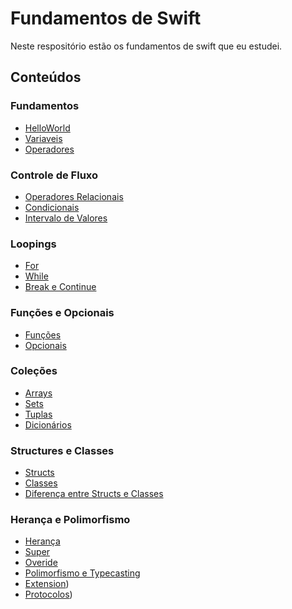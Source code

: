 # Fundamentos de Swift

Neste respositório estão os fundamentos de swift que eu estudei.


## Conteúdos 
### Fundamentos
- [HelloWorld](https://github.com/ArthurRCastilho/FundamentosSwift/blob/main/Fundamentos%20Swift.playground/Pages/HelloWorld.xcplaygroundpage/Contents.swift)<br>
- [Variaveis](https://github.com/ArthurRCastilho/FundamentosSwift/blob/main/Fundamentos%20Swift.playground/Pages/Variaveis.xcplaygroundpage/Contents.swift)<br>
- [Operadores](https://github.com/ArthurRCastilho/FundamentosSwift/blob/main/Fundamentos%20Swift.playground/Pages/OperadoresAritmeticos.xcplaygroundpage/Contents.swift)<br>

### Controle de Fluxo
- [Operadores Relacionais](https://github.com/ArthurRCastilho/FundamentosSwift/blob/main/Controle%20de%20Fluxo.playground/Pages/OperadoresRelacionais.xcplaygroundpage/Contents.swift)<br>
- [Condicionais](https://github.com/ArthurRCastilho/FundamentosSwift/blob/main/Controle%20de%20Fluxo.playground/Pages/Condicionais.xcplaygroundpage/Contents.swift)<br>
- [Intervalo de Valores](https://github.com/ArthurRCastilho/FundamentosSwift/blob/main/Controle%20de%20Fluxo.playground/Pages/IntervaloDeValores.xcplaygroundpage/Contents.swift)<br>

### Loopings
- [For](https://github.com/ArthurRCastilho/FundamentosSwift/tree/main/Loopings.playground/Pages/loopingComFor.xcplaygroundpage/Contents.swift)<br>
- [While](https://github.com/ArthurRCastilho/FundamentosSwift/blob/main/Loopings.playground/Pages/loopingComWhile.xcplaygroundpage/Contents.swift)<br>
- [Break e Continue](https://github.com/ArthurRCastilho/FundamentosSwift/tree/main/Loopings.playground/Pages/BreakContinue.xcplaygroundpage/Contents.swift)<br>

### Funções e Opcionais
- [Funções](https://github.com/ArthurRCastilho/FundamentosSwift/blob/main/Funcoes.playground/Pages/Funcoes.xcplaygroundpage/Contents.swift)<br>
- [Opcionais](https://github.com/ArthurRCastilho/FundamentosSwift/blob/main/Funcoes.playground/Pages/Opcionais.xcplaygroundpage/Contents.swift)<br>

### Coleções
- [Arrays](https://github.com/ArthurRCastilho/FundamentosSwift/blob/main/Colecoes.playground/Pages/Arrays.xcplaygroundpage/Contents.swift)<br>
- [Sets](https://github.com/ArthurRCastilho/FundamentosSwift/blob/main/Colecoes.playground/Pages/Sets.xcplaygroundpage/Contents.swift)<br>
- [Tuplas](https://github.com/ArthurRCastilho/FundamentosSwift/blob/main/Colecoes.playground/Pages/Tuplas.xcplaygroundpage/Contents.swift)<br>
- [Dicionários](https://github.com/ArthurRCastilho/FundamentosSwift/blob/main/Colecoes.playground/Pages/Dicionario.xcplaygroundpage/Contents.swift)<br>

### Structures e Classes
- [Structs](https://github.com/ArthurRCastilho/FundamentosSwift/blob/main/StructuresClasses.playground/Pages/Structs.xcplaygroundpage/Contents.swift)<br>
- [Classes](https://github.com/ArthurRCastilho/FundamentosSwift/blob/main/StructuresClasses.playground/Pages/Classes.xcplaygroundpage/Contents.swift)<br>
- [Diferença entre Structs e Classes](https://github.com/ArthurRCastilho/FundamentosSwift/blob/main/StructuresClasses.playground/Pages/diferencasStructsClasses.xcplaygroundpage/Contents.swift)<br>

### Herança e Polimorfismo
- [Herança](https://github.com/ArthurRCastilho/FundamentosSwift/blob/main/HerancaPolimorfismo.playground/Pages/Heranca.xcplaygroundpage/Contents.swift)<br>
- [Super](https://github.com/ArthurRCastilho/FundamentosSwift/blob/main/HerancaPolimorfismo.playground/Pages/Super.xcplaygroundpage/Contents.swift)<br>
- [Overide](https://github.com/ArthurRCastilho/FundamentosSwift/blob/main/HerancaPolimorfismo.playground/Pages/Overide.xcplaygroundpage/Contents.swift)<br>
- [Polimorfismo e Typecasting](https://github.com/ArthurRCastilho/FundamentosSwift/blob/main/HerancaPolimorfismo.playground/Pages/PolimorfismoTypecasting.xcplaygroundpage/Contents.swift)<br>
- [Extension](https://github.com/ArthurRCastilho/FundamentosSwift/blob/main/HerancaPolimorfismo.playground/Pages/Extension.xcplaygroundpage/Contents.swift))
- [Protocolos](https://github.com/ArthurRCastilho/FundamentosSwift/blob/main/HerancaPolimorfismo.playground/Pages/Protocolos.xcplaygroundpage/Contents.swift))